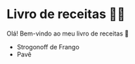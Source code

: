 # Livro de receitas :man_cook:

Olá! Bem-vindo ao meu livro de receitas :clap:

- Strogonoff de Frango
- Pavê

